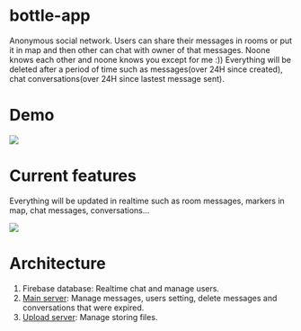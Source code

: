 # bottle-app
Anonymous social network. Users can share their messages in rooms or put it in map and then other can chat with owner of that messages. Noone knows each other and noone knows you except for me :))
Everything will be deleted after a period of time such as messages(over 24H since created), chat conversations(over 24H since lastest message sent).

# Demo
<a href="https://youtu.be/D_r3XtSojUQ">
<img src="https://1.bp.blogspot.com/-BaPO3vZnpV4/WTPPxPsC59I/AAAAAAAAQnY/K0g7Z_AEeqkLWx_tU9KBxUdZcv0TCGrHQCLcB/s1600/Capture.PNG"/>
</a>

# Current features
Everything will be updated in realtime such as room messages, markers in map, chat messages, conversations...

<img src="https://2.bp.blogspot.com/-XRsbowiPSjY/WTPTYjwg3sI/AAAAAAAAQng/Do9AMKoTwksB8kIKNL2kQNnz-NsmyRaPQCLcB/s1600/Capture.PNG"/>

# Architecture
1. Firebase database: Realtime chat and manage users.
2. <a href="https://github.com/sontx/bottle-server">Main server</a>: Manage messages, users setting, delete messages and conversations that were expired.
3. <a href="https://github.com/sontx/bottle-fs">Upload server</a>: Manage storing files.
